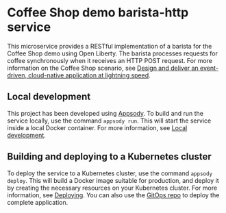 # Coffee Shop demo barista-http service

This microservice provides a RESTful implementation of a barista for the Coffee Shop demo using Open Liberty. The barista processes requests for coffee synchronously when it receives an HTTP POST request. For more information on the Coffee Shop scenario, see [Design and deliver an event-driven, cloud-native application at lightning speed](https://developer.ibm.com/tutorials/accelerator-for-event-driven-solutions/).

## Local development

This project has been developed using [Appsody](https://appsody.dev/).  To build and run the service locally, use the command `appsody run`.  This will start the service inside a local Docker container.   For more information, see [Local development](https://appsody.dev/docs/using-appsody/local-development). 

## Building and deploying to a Kubernetes cluster

To deploy the service to a Kubernetes cluster, use the command `appsody deploy`. This will build a Docker image suitable for production, and deploy it by creating the necessary resources on your Kubernetes cluster. For more information, see [Deploying](https://appsody.dev/docs/using-appsody/deploying).  You can also use the [GitOps repo](https://github.com/ibm-icpa-coffeeshop/gitops-dev) to deploy the complete application.